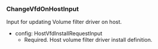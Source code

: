### ChangeVfdOnHostInput
Input for updating Volume filter driver on host.

- config: HostVfdInstallRequestInput
  - Required. Host volume filter driver install definition.
